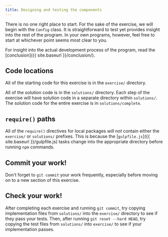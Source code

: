 ```yaml
---
title: Designing and testing the components
---
```

There is no one right place to start. For the sake of the exercise, we will
begin with the `Config` class. It is straightforward to test yet provides
insight into the rest of the program. In your own programs, however, feel free
to start at whichever point seems most clear to you.

For insight into the actual development process of the program, read the
[conclusion]({{ site.baseurl }}/conclusion/).

## Code locations

All of the starting code for this exercise is in the `exercise/` directory.

All of the solution code is in the `solutions/` directory. Each step of the
exercise will have solution code in a separate directory within `solutions/`.
The solution code for the entire exercise is in `solutions/complete`.

## `require()` paths

All of the `require()` directives for local packages _will not_
contain either the `exercise/` or `solutions/` prefixes. This is because the
[`gulpfile.js`]({{ site.baseurl }}/gulpfile.js) tasks change into the
appropriate directory before running `npm` commands.

## Commit your work!

Don't forget to `git commit` your work frequently, especially before moving on
to a new section of this exercise.

## Check your work!

After completing each exercise and running `git commit`, try copying
implementation files from `solutions/` into the `exercise/` directory to see if
they pass your tests. Then, after running `git reset --hard HEAD`, try copying
the test files from `solutions/` into `exercise/` to see if your
implementation passes.
